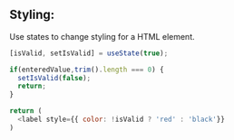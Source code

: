 ## Styling:
Use states to change styling for a HTML element.
```javascript
[isValid, setIsValid] = useState(true);

if(enteredValue,trim().length === 0) {
  setIsValid(false);
  return;
}

return (
  <label style={{ color: !isValid ? 'red' : 'black'}}
)
```

